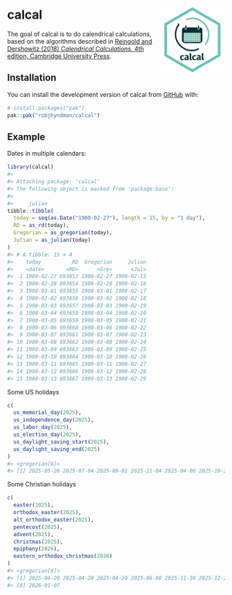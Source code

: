 
<!-- README.md is generated from README.Rmd. Please edit that file -->

# calcal <img src="man/figures/calcal-hex.png" align="right" width = 150 />

<!-- badges: start -->

<!-- badges: end -->

The goal of calcal is to do calendrical calculations, based on the
algorithms described in [Reingold and Dershowitz (2018) *Calendrical
Calculations*, 4th edition, Cambridge University
Press](https://doi.org/10.1017/9781107415058).

## Installation

You can install the development version of calcal from
[GitHub](https://github.com/) with:

``` r
# install.packages("pak")
pak::pak("robjhyndman/calcal")
```

## Example

Dates in multiple calendars:

``` r
library(calcal)
#> 
#> Attaching package: 'calcal'
#> The following object is masked from 'package:base':
#> 
#>     julian
tibble::tibble(
  today = seq(as.Date("1900-02-27"), length = 15, by = "1 day"),
  RD = as_rd(today),
  Gregorian = as_gregorian(today),
  Julian = as_julian(today)
)
#> # A tibble: 15 × 4
#>    today          RD  Gregorian     Julian
#>    <date>       <RD>      <Gre>      <Jul>
#>  1 1900-02-27 693653 1900-02-27 1900-02-15
#>  2 1900-02-28 693654 1900-02-28 1900-02-16
#>  3 1900-03-01 693655 1900-03-01 1900-02-17
#>  4 1900-03-02 693656 1900-03-02 1900-02-18
#>  5 1900-03-03 693657 1900-03-03 1900-02-19
#>  6 1900-03-04 693658 1900-03-04 1900-02-20
#>  7 1900-03-05 693659 1900-03-05 1900-02-21
#>  8 1900-03-06 693660 1900-03-06 1900-02-22
#>  9 1900-03-07 693661 1900-03-07 1900-02-23
#> 10 1900-03-08 693662 1900-03-08 1900-02-24
#> 11 1900-03-09 693663 1900-03-09 1900-02-25
#> 12 1900-03-10 693664 1900-03-10 1900-02-26
#> 13 1900-03-11 693665 1900-03-11 1900-02-27
#> 14 1900-03-12 693666 1900-03-12 1900-02-28
#> 15 1900-03-13 693667 1900-03-13 1900-02-29
```

Some US holidays

``` r
c(
  us_memorial_day(2025),
  us_independence_day(2025),
  us_labor_day(2025),
  us_election_day(2025),
  us_daylight_saving_start(2025),
  us_daylight_saving_end(2025)
)
#> <gregorian[6]>
#> [1] 2025-05-26 2025-07-04 2025-09-01 2025-11-04 2025-04-06 2025-10-26
```

Some Christian holidays

``` r
c(
  easter(2025),
  orthodox_easter(2025),
  alt_orthodox_easter(2025),
  pentecost(2025),
  advent(2025),
  christmas(2025),
  epiphany(2026),
  eastern_orthodox_christmas(2026)
)
#> <gregorian[8]>
#> [1] 2025-04-20 2025-04-20 2025-04-20 2025-06-08 2025-11-30 2025-12-25 2026-01-04
#> [8] 2026-01-07
```
